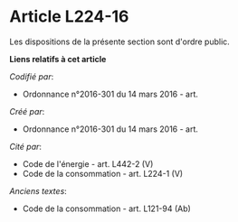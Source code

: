 # Article L224-16

Les dispositions de la présente section sont d'ordre public.

**Liens relatifs à cet article**

_Codifié par_:

  - Ordonnance n°2016-301 du 14 mars 2016 - art.

_Créé par_:

  - Ordonnance n°2016-301 du 14 mars 2016 - art.

_Cité par_:

  - Code de l'énergie - art. L442-2 (V)
  - Code de la consommation - art. L224-1 (V)

_Anciens textes_:

  - Code de la consommation - art. L121-94 (Ab)
